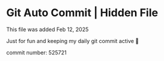 # Git Auto Commit | Hidden File

This file was added Feb 12, 2025

Just for fun and keeping my daily git commit active 🤪

commit number: 525721
